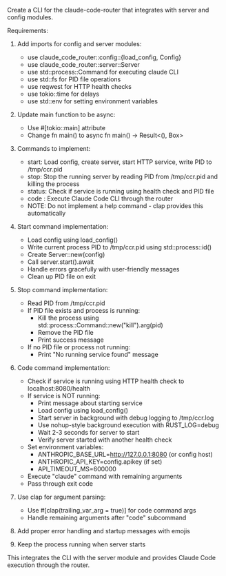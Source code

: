 Create a CLI for the claude-code-router that integrates with server and config modules.

Requirements:
1. Add imports for config and server modules:
   - use claude_code_router::config::{load_config, Config}
   - use claude_code_router::server::Server
   - use std::process::Command for executing claude CLI
   - use std::fs for PID file operations
   - use reqwest for HTTP health checks
   - use tokio::time for delays
   - use std::env for setting environment variables

2. Update main function to be async: 
   - Use #[tokio::main] attribute
   - Change fn main() to async fn main() -> Result<(), Box<dyn std::error::Error>>

3. Commands to implement:
   - start: Load config, create server, start HTTP service, write PID to /tmp/ccr.pid
   - stop: Stop the running server by reading PID from /tmp/ccr.pid and killing the process
   - status: Check if service is running using health check and PID file
   - code <args>: Execute Claude Code CLI through the router
   - NOTE: Do not implement a help command - clap provides this automatically

4. Start command implementation:
   - Load config using load_config()
   - Write current process PID to /tmp/ccr.pid using std::process::id()
   - Create Server::new(config)
   - Call server.start().await
   - Handle errors gracefully with user-friendly messages
   - Clean up PID file on exit

5. Stop command implementation:
   - Read PID from /tmp/ccr.pid
   - If PID file exists and process is running:
     - Kill the process using std::process::Command::new("kill").arg(pid)
     - Remove the PID file
     - Print success message
   - If no PID file or process not running:
     - Print "No running service found" message

6. Code command implementation:
   - Check if service is running using HTTP health check to localhost:8080/health
   - If service is NOT running:
     - Print message about starting service
     - Load config using load_config()
     - Start server in background with debug logging to /tmp/ccr.log
     - Use nohup-style background execution with RUST_LOG=debug
     - Wait 2-3 seconds for server to start
     - Verify server started with another health check
   - Set environment variables:
     - ANTHROPIC_BASE_URL=http://127.0.0.1:8080 (or config host)
     - ANTHROPIC_API_KEY=config.apikey (if set)
     - API_TIMEOUT_MS=600000
   - Execute "claude" command with remaining arguments
   - Pass through exit code

7. Use clap for argument parsing:
   - Use #[clap(trailing_var_arg = true)] for code command args
   - Handle remaining arguments after "code" subcommand

8. Add proper error handling and startup messages with emojis

9. Keep the process running when server starts

This integrates the CLI with the server module and provides Claude Code execution through the router.